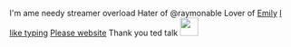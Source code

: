 I'm ame needy streamer overload
Hater of @raymonable
Lover of [Emily](https://yurion.top)
[I like typing](https://split.pet/monkeytype)
[Please website](https://split.pet)
Thank you ted talk <img src="https://asahi.pet/Yes" height="32">